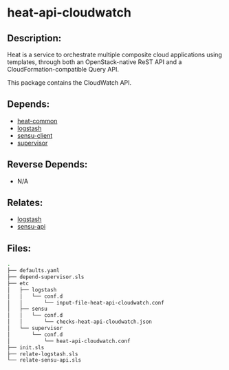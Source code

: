 # heat-api-cloudwatch

## Description:

Heat is a service to orchestrate multiple composite cloud applications using templates, through both an OpenStack-native ReST API and a CloudFormation-compatible Query API.

This package contains the CloudWatch API.

## Depends:

  -  [heat-common](/salt/heat-common)
  -  [logstash](/salt/logstash)
  -  [sensu-client](/salt/sensu-client)
  -  [supervisor](/salt/supervisor)

## Reverse Depends:

  -  N/A

## Relates:

  -  [logstash](/salt/logstash)
  -  [sensu-api](/salt/sensu-api)

## Files:

```bash
.
├── defaults.yaml
├── depend-supervisor.sls
├── etc
│   ├── logstash
│   │   └── conf.d
│   │       └── input-file-heat-api-cloudwatch.conf
│   ├── sensu
│   │   └── conf.d
│   │       └── checks-heat-api-cloudwatch.json
│   └── supervisor
│       └── conf.d
│           └── heat-api-cloudwatch.conf
├── init.sls
├── relate-logstash.sls
└── relate-sensu-api.sls
```
